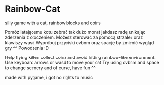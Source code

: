 # Rainbow-Cat
silly game with a cat, rainbow blocks and coins

Pomóż latającemu kotu zebrać tak dużo monet jakdasz radę unikając zderzenia z otoczeniem.
Możesz sterować za pomocą strzałek oraz klawiszy wasd
Wypróbuj przyciski cvbnm oraz spację by zmienić wygląd gry ^^
Powodzenia :D

Help flying kitten collect coins and avoid hitting rainbow-like environment.
Use keyboard arrows or wasd to move your cat
Try using cvbnm and space to change scenery
and of curse, have fun ^^

made with pygame, i got no rights to music
